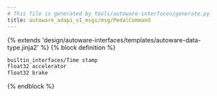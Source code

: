 ```yaml
---
# This file is generated by tools/autoware-interfaces/generate.py
title: autoware_adapi_v1_msgs/msg/PedalCommand
---
```


{% extends 'design/autoware-interfaces/templates/autoware-data-type.jinja2' %}
{% block definition %}

```txt
builtin_interfaces/Time stamp
float32 accelerator
float32 brake
```

{% endblock %}
